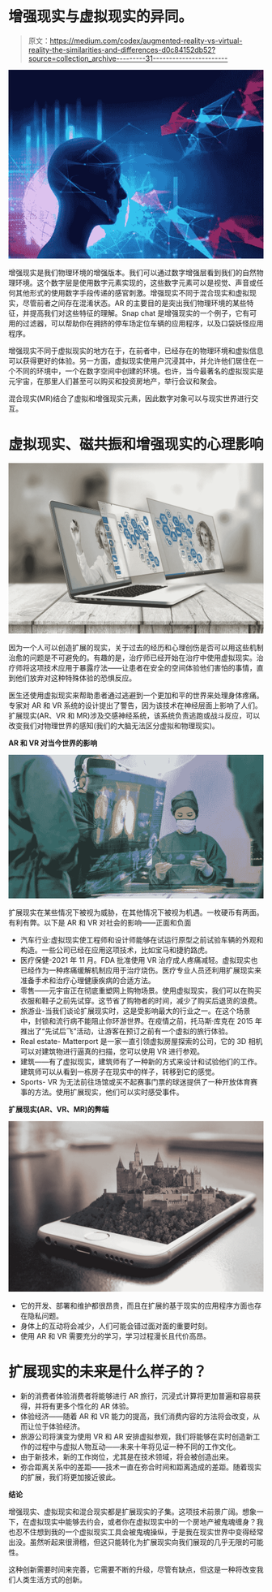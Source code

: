 # 增强现实与虚拟现实的异同。

> 原文：<https://medium.com/codex/augmented-reality-vs-virtual-reality-the-similarities-and-differences-d0c84152db52?source=collection_archive---------31----------------------->

![](img/15315888e3748cd0ff10be29c169fa6e.png)

增强现实是我们物理环境的增强版本。我们可以通过数字增强层看到我们的自然物理环境。这个数字层是使用数字元素实现的，这些数字元素可以是视觉、声音或任何其他形式的使用数字手段传递的感官刺激。增强现实不同于混合现实和虚拟现实，尽管前者之间存在混淆状态。AR 的主要目的是突出我们物理环境的某些特征，并提高我们对这些特征的理解。Snap chat 是增强现实的一个例子，它有可用的过滤器，可以帮助你在拥挤的停车场定位车辆的应用程序，以及口袋妖怪应用程序。

增强现实不同于虚拟现实的地方在于，在前者中，已经存在的物理环境和虚拟信息可以获得更好的体验。另一方面，虚拟现实使用户沉浸其中，并允许他们居住在一个不同的环境中，一个在数字空间中创建的环境。也许，当今最著名的虚拟现实是元宇宙，在那里人们甚至可以购买和投资房地产，举行会议和聚会。

混合现实(MR)结合了虚拟和增强现实元素，因此数字对象可以与现实世界进行交互。

# 虚拟现实、磁共振和增强现实的心理影响

![](img/eedfc4831206bd33970d8906b81029ee.png)

因为一个人可以创造扩展的现实，关于过去的经历和心理创伤是否可以用这些机制治愈的问题是不可避免的。有趣的是，治疗师已经开始在治疗中使用虚拟现实。治疗师将这项技术应用于暴露疗法——让患者在安全的空间体验他们害怕的事情，直到他们放弃对这种特殊体验的恐惧反应。

医生还使用虚拟现实来帮助患者通过逃避到一个更加和平的世界来处理身体疼痛。
专家对 AR 和 VR 系统的设计提出了警告，因为该技术在神经层面上影响了人们。扩展现实(AR、VR 和 MR)涉及交感神经系统，该系统负责逃跑或战斗反应，可以改变我们对物理世界的感知(我们的大脑无法区分虚拟和物理现实)。

**AR 和 VR 对当今世界的影响**

![](img/abd164cfab0cdf9c29d95990e987eb20.png)

扩展现实在某些情况下被视为威胁，在其他情况下被视为机遇。一枚硬币有两面。有利有弊。以下是 AR 和 VR 对社会的影响——正面和负面

*   汽车行业:虚拟现实使工程师和设计师能够在试运行原型之前试验车辆的外观和构造。一些公司已经在应用这项技术，比如宝马和捷豹路虎。
*   医疗保健-2021 年 11 月。FDA 批准使用 VR 治疗成人疼痛减轻。虚拟现实也已经作为一种疼痛缓解机制应用于治疗烧伤。医疗专业人员还利用扩展现实来准备手术和治疗心理健康疾病的合适方法。
*   零售——元宇宙正在彻底重塑网上购物场景。使用虚拟现实，我们可以在购买衣服和鞋子之前先试穿。这节省了购物者的时间，减少了购买后退货的浪费。
*   旅游业-当我们谈论扩展现实时，这是受影响最大的行业之一。在这个场景中，封锁和流行病不能阻止你环游世界。在疫情之前，托马斯·库克在 2015 年推出了“先试后飞”活动，让游客在预订之前有一个虚拟的旅行体验。
*   Real estate- Matterport 是一家一直引领虚拟房屋探索的公司，它的 3D 相机可以对建筑物进行逼真的扫描，您可以使用 VR 进行参观。
*   建筑——有了虚拟现实，建筑师有了一种新的方式来设计和试验他们的工作。建筑师可以从看到一栋房子在现实中的样子，转移到它的感觉。
*   Sports- VR 为无法前往场馆或买不起赛事门票的球迷提供了一种开放体育赛事的方法。使用扩展现实，他们可以实时感受事件。

**扩展现实(AR、VR、MR)的弊端**

![](img/64af4bf78e6a93580d1266fc8f882af5.png)

*   它的开发、部署和维护都很昂贵，而且在扩展的基于现实的应用程序方面也存在隐私问题。
*   身体上的互动将会减少，人们可能会错过面对面的重要时刻。
*   使用 AR 和 VR 需要充分的学习，学习过程漫长且代价高昂。

# 扩展现实的未来是什么样子的？

*   新的消费者体验消费者将能够进行 AR 旅行，沉浸式计算将更加普遍和容易获得，并将有更多个性化的 AR 体验。
*   体验经济——随着 AR 和 VR 能力的提高，我们消费内容的方法将会改变，从而让位于体验经济。
*   旅游公司将演变为使用 VR 和 AR 安排虚拟参观，我们将能够在实时创造新工作的过程中与虚拟人物互动——未来十年将见证一种不同的工作文化。
*   由于新技术，新的工作岗位，尤其是在技术领域，将会被创造出来。
*   弥合距离关系中的差距——技术一直在弥合时间和距离造成的差距。随着现实的扩展，我们将更加接近彼此。

**结论**

增强现实、虚拟现实和混合现实都是扩展现实的子集。这项技术前景广阔。想象一下，在虚拟现实中能够去约会，或者你在虚拟现实中的一个房地产被鬼魂缠身？我也忍不住想到我的一个虚拟现实工具会被鬼魂操纵，于是我在现实世界中变得经常出没。虽然听起来很滑稽，但这只能转化为扩展现实向我们展现的几乎无限的可能性。

这种创新需要时间来完善，它需要不断的升级，尽管有缺点，但这是一种将改变我们人类生活方式的创新。